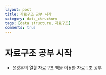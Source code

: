 ```yaml
---
layout: post
title: 자료구조 공부 시작 
category: data_structure
tags: [data structure, 자료구조]
comments: true
---
```


# 자료구조 공부 시작
- 윤성우의 열혈 자료구조 책을 이용한 자료구조 공부 
